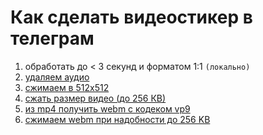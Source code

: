 # Как сделать видеостикер в телеграм
1) обработать до < 3 секунд и форматом 1:1 `(локально)`
2) [удаляем аудио](https://ru.file-converter-online.com/konvertieren/mute-video/)
3) [сжимаем в 512х512](https://www.onlineconverter.com/resize-video)
4) [сжать размер видео (до 256 КВ)](https://www.freeconvert.com/video-compressor)
5) [из mp4 получить webm с кодеком vp9](https://www.freeconvert.com/mp4-to-webm)
6) [сжимаем webm при надобности до 256 KB](https://www.compresss.com/compress-webm.html)
